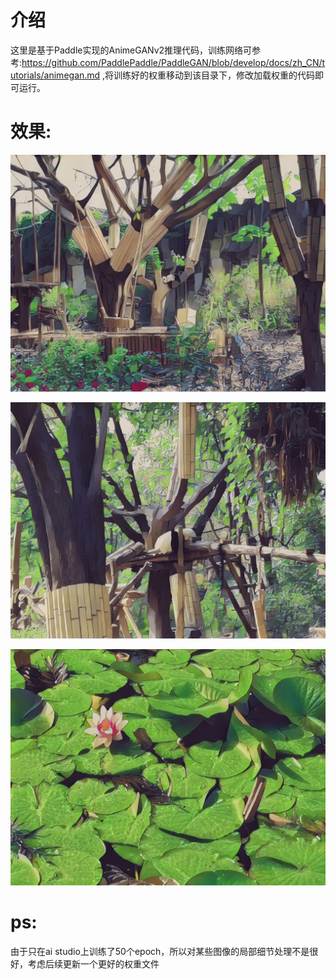 # 介绍

这里是基于Paddle实现的AnimeGANv2推理代码，训练网络可参考:https://github.com/PaddlePaddle/PaddleGAN/blob/develop/docs/zh_CN/tutorials/animegan.md ,将训练好的权重移动到该目录下，修改加载权重的代码即可运行。

# 效果:

![9-output](./output/9-output.jpg)

![pandas](./output/14-output.jpg)

![6-output](./output/6-output.jpg)

# ps:

由于只在ai studio上训练了50个epoch，所以对某些图像的局部细节处理不是很好，考虑后续更新一个更好的权重文件